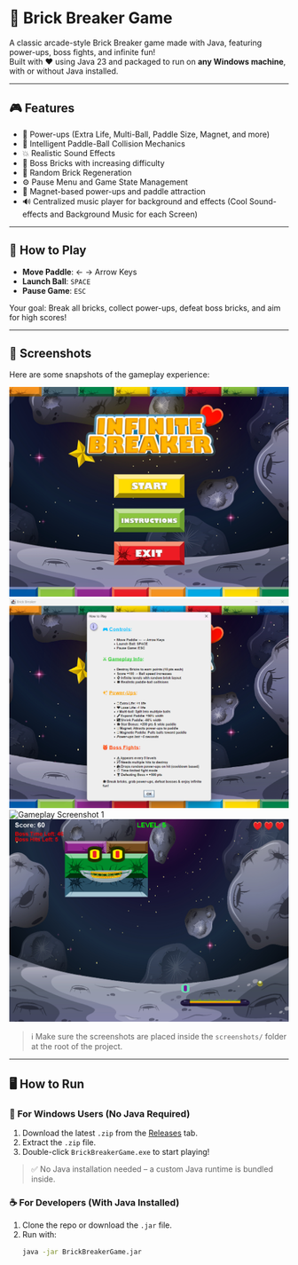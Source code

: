 # 🧱 Brick Breaker Game

A classic arcade-style Brick Breaker game made with Java, featuring power-ups, boss fights, and infinite fun!  
Built with ❤️ using Java 23 and packaged to run on **any Windows machine**, with or without Java installed.

---

## 🎮 Features

- 🧲 Power-ups (Extra Life, Multi-Ball, Paddle Size, Magnet, and more)
- 🧠 Intelligent Paddle-Ball Collision Mechanics
- 💥 Realistic Sound Effects
- 👾 Boss Bricks with increasing difficulty
- 🌈 Random Brick Regeneration
- ⚙️ Pause Menu and Game State Management
- 🧲 Magnet-based power-ups and paddle attraction
- 🔊 Centralized music player for background and effects (Cool Sound-effects and Background Music for each Screen)

---

## 🚀 How to Play

- **Move Paddle**: ← → Arrow Keys  
- **Launch Ball**: `SPACE`  
- **Pause Game**: `ESC`  

Your goal: Break all bricks, collect power-ups, defeat boss bricks, and aim for high scores!

---

## 📸 Screenshots

Here are some snapshots of the gameplay experience:

![Game Start Menu](screenshots/start_menu.png)  
![Game Instructions Page](screenshots/instructions.png)  
![Gameplay Screenshot 1](screenshots/gameplay1.png)  
![Boss Fight](screenshots/bossfight.png)

> ℹ️ Make sure the screenshots are placed inside the `screenshots/` folder at the root of the project.

---

## 🖥️ How to Run

### 🔵 For Windows Users (No Java Required)
1. Download the latest `.zip` from the [Releases](https://github.com/YourUsername/BrickBreakerGame/releases) tab.
2. Extract the `.zip` file.
3. Double-click `BrickBreakerGame.exe` to start playing!

> ✅ No Java installation needed – a custom Java runtime is bundled inside.

### ☕ For Developers (With Java Installed)
1. Clone the repo or download the `.jar` file.
2. Run with:
   ```bash
   java -jar BrickBreakerGame.jar
